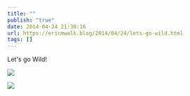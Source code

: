 ```yaml
---
title: ""
publish: "true"
date: 2014-04-24 21:30:16
url: https://ericmwalk.blog/2014/04/24/lets-go-wild.html
tags: []
---
```

Let's go Wild!

![](https://ericmwalk.blog/uploads/2022/af923800f9.jpg)

![](https://ericmwalk.blog/uploads/2022/0b390f84a9.jpg)